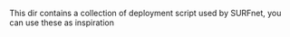 This dir contains a collection of deployment script used by SURFnet, you can use these as inspiration